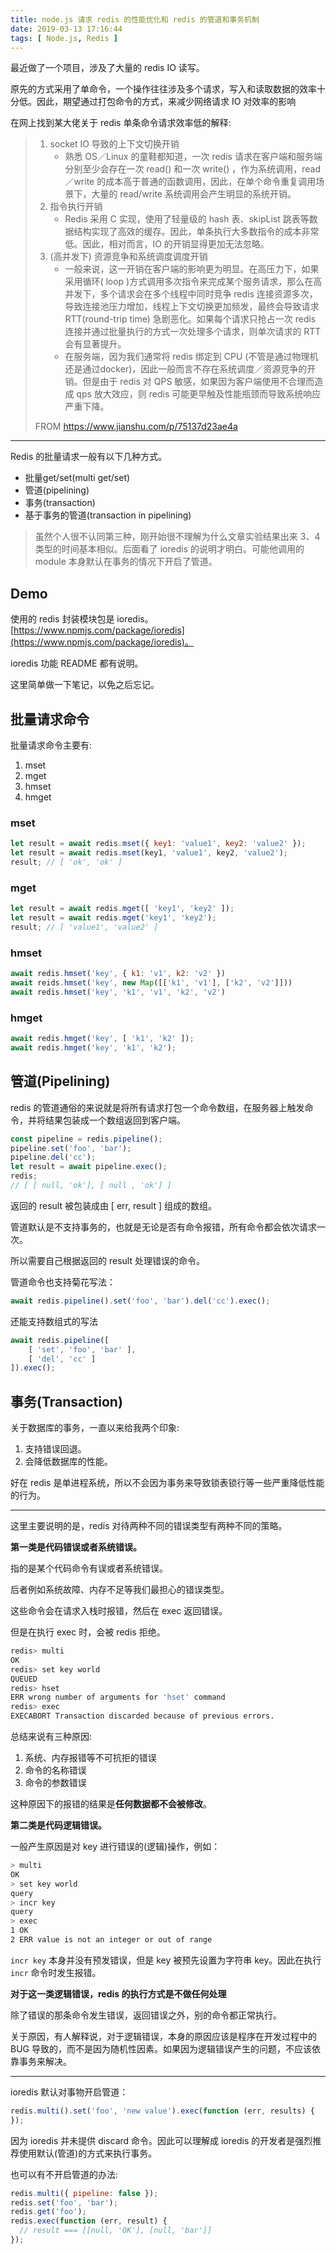 ```yaml
---
title: node.js 请求 redis 的性能优化和 redis 的管道和事务机制
date: 2019-03-13 17:16:44
tags: [ Node.js, Redis ]
---
```


最近做了一个项目，涉及了大量的 redis IO 读写。

原先的方式采用了单命令，一个操作往往涉及多个请求，写入和读取数据的效率十分低。因此，期望通过打包命令的方式，来减少网络请求 IO 对效率的影响

在网上找到某大佬关于 redis 单条命令请求效率低的解释:

> 1. socket IO 导致的上下文切换开销
>    - 熟悉 OS／Linux 的童鞋都知道，一次 redis 请求在客户端和服务端分别至少会存在一次 read() 和一次 write() ，作为系统调用，read／write 的成本高于普通的函数调用，因此，在单个命令重复调用场景下，大量的 read/write 系统调用会产生明显的系统开销。
> 2. 指令执行开销
>    - Redis 采用 C 实现，使用了轻量级的 hash 表、skipList 跳表等数据结构实现了高效的缓存。因此，单条执行大多数指令的成本非常低。因此，相对而言，IO 的开销显得更加无法忽略。
> 3. (高并发下) 资源竞争和系统调度调度开销
>    - 一般来说，这一开销在客户端的影响更为明显。在高压力下，如果采用循环( loop )方式调用多次指令来完成某个服务请求，那么在高并发下，多个请求会在多个线程中同时竞争 redis 连接资源多次，导致连接池压力增加，线程上下文切换更加频发，最终会导致请求 RTT(round-trip time) 急剧恶化。如果每个请求只抢占一次 redis 连接并通过批量执行的方式一次处理多个请求，则单次请求的 RTT 会有显著提升。
>    - 在服务端，因为我们通常将 redis 绑定到 CPU (不管是通过物理机还是通过docker)，因此一般而言不存在系统调度／资源竞争的开销。但是由于 redis 对 QPS 敏感，如果因为客户端使用不合理而造成 qps 放大效应，则 redis 可能更早触及性能瓶颈而导致系统响应严重下降。
>
> FROM https://www.jianshu.com/p/75137d23ae4a

---

Redis 的批量请求一般有以下几种方式。

- 批量get/set(multi get/set)
- 管道(pipelining)
- 事务(transaction)
- 基于事务的管道(transaction in pipelining)

> 虽然个人很不认同第三种，刚开始很不理解为什么文章实验结果出来 3、4 类型的时间基本相似。后面看了 ioredis 的说明才明白。可能他调用的 module 本身默认在事务的情况下开启了管道。

## Demo

使用的 redis 封装模块包是 ioredis。 [https://www.npmjs.com/package/ioredis](https://www.npmjs.com/package/ioredis)。

ioredis 功能 README 都有说明。

这里简单做一下笔记，以免之后忘记。

## 批量请求命令

批量请求命令主要有:

1. mset
2. mget
3. hmset
4. hmget

### mset

```javascript
let result = await redis.mset({ key1: 'value1', key2: 'value2' });
let result = await redis.mset(key1, 'value1', key2, 'value2');
result; // [ 'ok', 'ok' ]
```

### mget

```javascript
let result = await redis.mget([ 'key1', 'key2' ]);
let result = await redis.mget('key1', 'key2');
result; // [ 'value1', 'value2' ]
```

### hmset

```javascript
await redis.hmset('key', { k1: 'v1', k2: 'v2' })
await reids.hmset('key', new Map([['k1', 'v1'], ['k2', 'v2']]))
await redis.hmset('key', 'k1', 'v1', 'k2', 'v2')
```

### hmget

```javascript
await redis.hmget('key', [ 'k1', 'k2' ]);
await redis.hmget('key', 'k1', 'k2');
```



## 管道(Pipelining)

 redis 的管道通俗的来说就是将所有请求打包一个命令数组，在服务器上触发命令，并将结果包装成一个数组返回到客户端。

```javascript
const pipeline = redis.pipeline();
pipeline.set('foo', 'bar');
pipeline.del('cc');
let result = await pipeline.exec();
redis;
// [ [ null, 'ok'], [ null , 'ok'] ]
```

返回的 result 被包装成由 [ err, result ] 组成的数组。

管道默认是不支持事务的，也就是无论是否有命令报错，所有命令都会依次请求一次。

所以需要自己根据返回的 result 处理错误的命令。

管道命令也支持菊花写法：

```javascript
await redis.pipeline().set('foo', 'bar').del('cc').exec();
```

还能支持数组式的写法

```javascript
await redis.pipeline([
    [ 'set', 'foo', 'bar' ],
    [ 'del', 'cc' ]
]).exec();
```

## 事务(Transaction)

关于数据库的事务，一直以来给我两个印象:

1. 支持错误回退。
2. 会降低数据库的性能。

好在 redis 是单进程系统，所以不会因为事务来导致锁表锁行等一些严重降低性能的行为。

---

这里主要说明的是，redis 对待两种不同的错误类型有两种不同的策略。

**第一类是代码错误或者系统错误。**

指的是某个代码命令有误或者系统错误。

后者例如系统故障、内存不足等我们最担心的错误类型。

这些命令会在请求入栈时报错，然后在 exec 返回错误。

但是在执行 exec 时，会被 redis 拒绝。

```bash
redis> multi
OK
redis> set key world
QUEUED
redis> hset
ERR wrong number of arguments for 'hset' command
redis> exec
EXECABORT Transaction discarded because of previous errors.
```

总结来说有三种原因:

1. 系统、内存报错等不可抗拒的错误
2. 命令的名称错误
3. 命令的参数错误

这种原因下的报错的结果是**任何数据都不会被修改**。



**第二类是代码逻辑错误。**

一般产生原因是对 key 进行错误的(逻辑)操作，例如：

```bash
> multi
OK
> set key world
query
> incr key
query
> exec
1 OK
2 ERR value is not an integer or out of range
```

`incr key` 本身并没有预发错误，但是 key 被预先设置为字符串 key。因此在执行`incr` 命令时发生报错。

**对于这一类逻辑错误，redis 的执行方式是不做任何处理**

除了错误的那条命令发生错误，返回错误之外，别的命令都正常执行。

关于原因，有人解释说，对于逻辑错误，本身的原因应该是程序在开发过程中的 BUG 导致的，而不是因为随机性因素。如果因为逻辑错误产生的问题，不应该依靠事务来解决。

---

ioredis 默认对事物开启管道：

```javascript
redis.multi().set('foo', 'new value').exec(function (err, results) {
});
```

因为 ioredis 并未提供 discard 命令。因此可以理解成 ioredis 的开发者是强烈推荐使用默认(管道)的方式来执行事务。

也可以有不开启管道的办法:

```javascript
redis.multi({ pipeline: false });
redis.set('foo', 'bar');
redis.get('foo');
redis.exec(function (err, result) {
  // result === [[null, 'OK'], [null, 'bar']]
});
```



